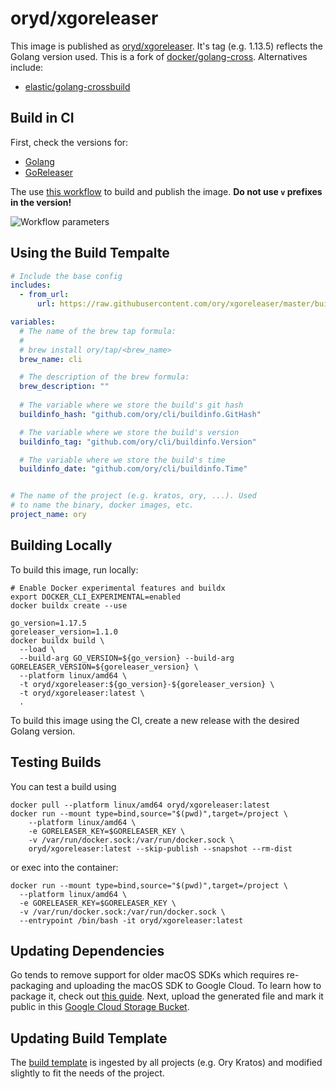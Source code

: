 # oryd/xgoreleaser

This image is published as
[oryd/xgoreleaser](https://hub.docker.com/r/oryd/xgoreleaser).
It's tag (e.g. 1.13.5) reflects the Golang version used. This is a fork of
[docker/golang-cross](https://github.com/docker/golang-cross). Alternatives
include:

- [elastic/golang-crossbuild](https://github.com/elastic/golang-crossbuild)

## Build in CI

First, check the versions for:

- [Golang](https://golang.org/dl/)
- [GoReleaser](https://github.com/goreleaser/goreleaser/releases)

The use
[this workflow](https://github.com/ory/xgoreleaser/actions?query=workflow%3ADocker)
to build and publish the image. **Do not use `v` prefixes in the version!**

![Workflow parameters](.github/workflow.png)

## Using the Build Tempalte

```yml
# Include the base config
includes:
  - from_url:
      url: https://raw.githubusercontent.com/ory/xgoreleaser/master/build.tmpl.yml

variables:
  # The name of the brew tap formula:
  # 
  # brew install ory/tap/<brew_name>
  brew_name: cli

  # The description of the brew formula:
  brew_description: ""
  
  # The variable where we store the build's git hash
  buildinfo_hash: "github.com/ory/cli/buildinfo.GitHash"

  # The variable where we store the build's version
  buildinfo_tag: "github.com/ory/cli/buildinfo.Version"

  # The variable where we store the build's time
  buildinfo_date: "github.com/ory/cli/buildinfo.Time"


# The name of the project (e.g. kratos, ory, ...). Used
# to name the binary, docker images, etc.
project_name: ory
```

## Building Locally

To build this image, run locally:

```shell script
# Enable Docker experimental features and buildx
export DOCKER_CLI_EXPERIMENTAL=enabled
docker buildx create --use

go_version=1.17.5
goreleaser_version=1.1.0
docker buildx build \
  --load \
  --build-arg GO_VERSION=${go_version} --build-arg GORELEASER_VERSION=${goreleaser_version} \
  --platform linux/amd64 \
  -t oryd/xgoreleaser:${go_version}-${goreleaser_version} \
  -t oryd/xgoreleaser:latest \
  .
```

To build this image using the CI, create a new release with the desired Golang
version.

## Testing Builds

You can test a build using

```shell script
docker pull --platform linux/amd64 oryd/xgoreleaser:latest
docker run --mount type=bind,source="$(pwd)",target=/project \
    --platform linux/amd64 \
    -e GORELEASER_KEY=$GORELEASER_KEY \
    -v /var/run/docker.sock:/var/run/docker.sock \
    oryd/xgoreleaser:latest --skip-publish --snapshot --rm-dist
```

or exec into the container:

```shell script
docker run --mount type=bind,source="$(pwd)",target=/project \
  --platform linux/amd64 \
  -e GORELEASER_KEY=$GORELEASER_KEY \
  -v /var/run/docker.sock:/var/run/docker.sock \
  --entrypoint /bin/bash -it oryd/xgoreleaser:latest
```

## Updating Dependencies

Go tends to remove support for older macOS SDKs which requires re-packaging and
uploading the macOS SDK to Google Cloud. To learn how to package it, check out
[this guide](https://github.com/tpoechtrager/osxcross#packaging-the-sdk). Next,
upload the generated file and mark it public in this
[Google Cloud Storage Bucket](https://console.cloud.google.com/storage/browser/ory.sh/build-assets?project=ory-web).

## Updating Build Template

The [build template](./build.tmpl.yml) is ingested by all projects (e.g. Ory
Kratos) and modified slightly to fit the needs of the project.
